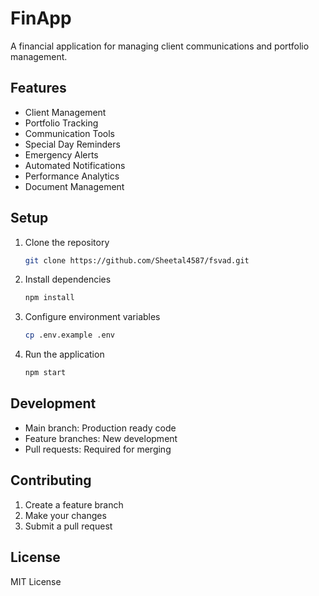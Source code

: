 # FinApp

A financial application for managing client communications and portfolio management.

## Features
- Client Management
- Portfolio Tracking
- Communication Tools
- Special Day Reminders
- Emergency Alerts
- Automated Notifications
- Performance Analytics
- Document Management

## Setup
1. Clone the repository
   ```bash
   git clone https://github.com/Sheetal4587/fsvad.git
   ```
2. Install dependencies
   ```bash
   npm install
   ```
3. Configure environment variables
   ```bash
   cp .env.example .env
   ```
4. Run the application
   ```bash
   npm start
   ```

## Development
- Main branch: Production ready code
- Feature branches: New development
- Pull requests: Required for merging

## Contributing
1. Create a feature branch
2. Make your changes
3. Submit a pull request

## License
MIT License